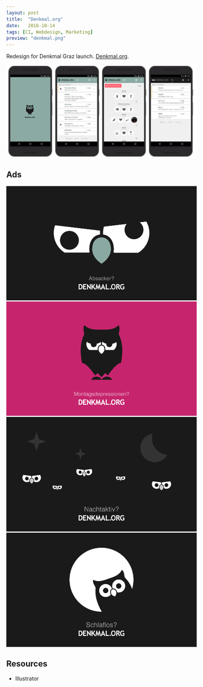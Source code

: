 ```yaml
---
layout: post
title:  "Denkmal.org"
date:   2016-10-14
tags: [CI, Webdesign, Marketing]
preview: "denkmal.png"
---
```


Redesign for Denkmal Graz launch. [Denkmal.org](http://www.denkmal.org).

![Denkmal](/img/posts/media/denkmal/Denkmal-App.jpg)

## Ads
![Denkmal](/img/posts/media/denkmal/Denkmal-Ad-Absacker.png)
![Denkmal](/img/posts/media/denkmal/Denkmal-Ad-Montagsdepressionen.png)
![Denkmal](/img/posts/media/denkmal/Denkmal-Ad-Nachtaktiv.png)
![Denkmal](/img/posts/media/denkmal/Denkmal-Ad-Schlaflos.png)

## Resources
- Illustrator
